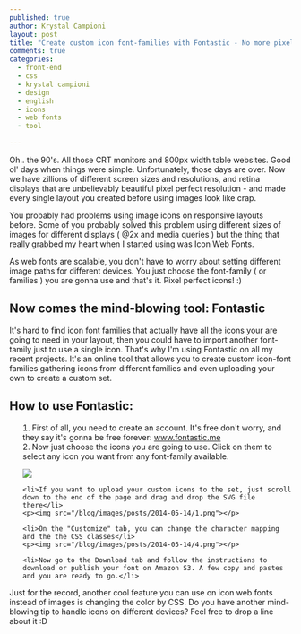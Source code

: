 ```yaml
---
published: true
author: Krystal Campioni
layout: post
title: "Create custom icon font-families with Fontastic - No more pixelated icons on retina displays"
comments: true
categories:
  - front-end
  - css
  - krystal campioni
  - design
  - english
  - icons
  - web fonts
  - tool
  
---
```


Oh.. the 90's. All those CRT monitors and 800px width table websites. Good ol' days when things were simple. Unfortunately, those days are over. Now we have zillions of different screen sizes and resolutions, and retina displays that are unbelievably beautiful pixel perfect resolution - and made every single layout you created before using images look like crap.

You probably had problems using image icons on responsive layouts before. Some of you probably solved this problem using different sizes of images for different displays ( @2x and media queries ) but the thing that really grabbed my heart when I started using was Icon Web Fonts.
<!--more-->
As web fonts are scalable, you don't have to worry about setting different image paths for different devices. You just choose the font-family ( or families ) you are gonna use and that's it. Pixel perfect icons! :)

<h2>Now comes the mind-blowing tool: Fontastic</h2>

It's hard to find icon font families that actually have all the icons your are going to need in your layout, then you could have to import  another  font-tamily just to use a single icon. That's why I'm using Fontastic on all my recent projects. It's an online tool that allows you to create custom icon-font families gathering icons from different families and even uploading your own to create a custom set. 

<h2>How to use Fontastic:</h2> 

<ul style="list-style: decimal inside">
    <li>First of all, you need to create an account. It's free don't worry, and they say it's gonna be free forever: <a href="http://fontastic.me/" target="_blank">www.fontastic.me</a></li>
    <li>Now just choose the icons you are going to use. Click on them to select any icon you want from any font-family available.    </li>
    <p><img src="/blog/images/posts/2014-05-14/0.png"></p>

    <li>If you want to upload your custom icons to the set, just scroll down to the end of the page and drag and drop the SVG file there</li>
    <p><img src="/blog/images/posts/2014-05-14/1.png"></p>
    
    <li>On the "Customize" tab, you can change the character mapping and the the CSS classes</li>
    <p><img src="/blog/images/posts/2014-05-14/4.png"></p>
    
    <li>Now go to the Download tab and follow the instructions to download or publish your font on Amazon S3. A few copy and pastes and you are ready to go.</li>
</ul>

Just for the record, another cool feature you can use on icon web fonts instead of images is changing the color by CSS. Do you have another mind-blowing tip to handle icons on different devices? Feel free to drop a line about it :D



